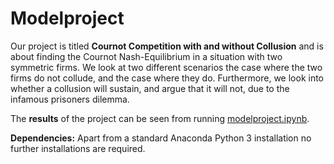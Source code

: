 # Modelproject

Our project is titled **Cournot Competition with and without Collusion** and is about finding the Cournot Nash-Equilibrium in a situation with two symmetric firms. We look at two different scenarios the case where the two firms do not collude, and the case where they do. Furthermore, we look into whether a collusion will sustain, and argue that it will not, due to the infamous prisoners dilemma.

The **results** of the project can be seen from running [modelproject.ipynb](modelproject.ipynb).

**Dependencies:** Apart from a standard Anaconda Python 3 installation no further installations are required.
